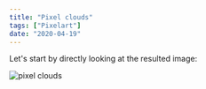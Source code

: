 ```yaml
---
title: "Pixel clouds"
tags: ["Pixelart"]
date: "2020-04-19"
---
```


Let's start by directly looking at the resulted image:

![pixel clouds](http://imagelink)
